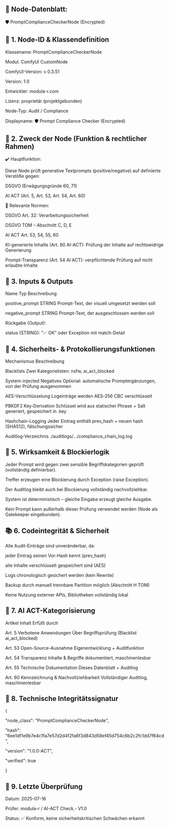## 🧾 Node-Datenblatt: 

🛡 PromptComplianceCheckerNode (Encrypted)


## 📌 1. Node-ID & Klassendefinition

Klassename: PromptComplianceCheckerNode

Modul: ComfyUI CustomNode

ComfyUI-Version: v 0.3.51

Version: 1.0

Entwickler: modula-r.com

Lizenz: proprietär (projektgebunden)


Node-Typ: Audit / Compliance

Displayname: 🛡 Prompt Compliance Checker (Encrypted)


## 🧠 2. Zweck der Node (Funktion & rechtlicher Rahmen)

✔️ Hauptfunktion:

Diese Node prüft generative Textprompts (positive/negative) auf definierte Verstöße gegen:

DSGVO (Erwägungsgründe 60, 71)

AI ACT (Art. 5, Art. 53, Art. 54, Art. 60)

🧾 Relevante Normen:

DSGVO Art. 32: Verarbeitungssicherheit

DSGVO TOM – Abschnitt C, D, E

AI ACT Art. 53, 54, 55, 60

KI-generierte Inhalte (Art. 60 AI-ACT): Prüfung der Inhalte auf rechtswidrige Generierung

Prompt-Transparenz (Art. 54 AI ACT): verpflichtende Prüfung auf nicht erlaubte Inhalte



## 🔄 3. Inputs & Outputs

Name	Typ	Beschreibung

positive_prompt	STRING	Prompt-Text, der visuell umgesetzt werden soll

negative_prompt	STRING	Prompt-Text, der ausgeschlossen werden soll

Rückgabe (Output):

status (STRING): "✅ OK" oder Exception mit match-Detail


## 🔐 4. Sicherheits- & Protokollierungsfunktionen

Mechanismus	Beschreibung

Blacklists	Zwei Kategorielisten: nsfw, ai_act_blocked

System-injected Negatives	Optional: automatische Promptergänzungen, von der Prüfung ausgenommen

AES-Verschlüsselung	Logeinträge werden AES-256 CBC verschlüsselt

PBKDF2 Key-Derivation	Schlüssel wird aus statischer Phrase + Salt generiert, gespeichert in .key

Hashchain-Logging	Jeder Eintrag enthält prev_hash + neuen hash (SHA512), fälschungssicher

Auditlog-Verzeichnis	./auditlogs/.../compliance_chain_log.log



## 🔬 5. Wirksamkeit & Blockierlogik

Jeder Prompt wird gegen zwei sensible Begriffskategorien geprüft (vollständig definierbar).

Treffer erzeugen eine Blockierung durch Exception (raise Exception).

Der Auditlog bleibt auch bei Blockierung vollständig nachvollziehbar.

System ist deterministisch – gleiche Eingabe erzeugt gleiche Ausgabe.

Kein Prompt kann außerhalb dieser Prüfung verwendet werden (Node als Gatekeeper eingebunden).


## 📚 6. Codeintegrität & Sicherheit

Alle Audit-Einträge sind unveränderbar, da:

jeder Eintrag seinen Vor-Hash kennt (prev_hash)

alle Inhalte verschlüsselt gespeichert sind (AES)

Logs chronologisch gesichert werden (kein Rewrite)

Backup durch manuell trennbare Partition möglich (Abschnitt H TOM)

Keine Nutzung externer APIs, Bibliotheken vollständig lokal


## 🧩 7. AI ACT-Kategorisierung

Artikel	Inhalt	Erfüllt durch

Art. 5	Verbotene Anwendungen	Über Begriffsprüfung (Blacklist ai_act_blocked)

Art. 53	Open-Source-Ausnahme	Eigenentwicklung + Auditfunktion

Art. 54	Transparenz	Inhalte & Begriffe dokumentiert, maschinenlesbar

Art. 55	Technische Dokumentation	Dieses Datenblatt + Auditlog

Art. 60	Kennzeichnung & Nachvollziehbarkeit	Vollständiger Auditlog, maschinenlesbar


## 🔏 8. Technische Integritätssignatur

{

  "node_class": "PromptComplianceCheckerNode",
  
  "hash": "6ee1df1e9b7e4c1fa7e57d2d4f2fa6f3d843d58ef45d754c6b2c2fc1dd7f64cd",
  
  "version": "1.0.0-ACT",
  
  "verified": true
  
}

## 🧾 9. Letzte Überprüfung

Datum: 2025-07-16

Prüfer: modula-r / AI-ACT Check.- V1.0

Status: ✅ Konform, keine sicherheitskritischen Schwächen erkannt

